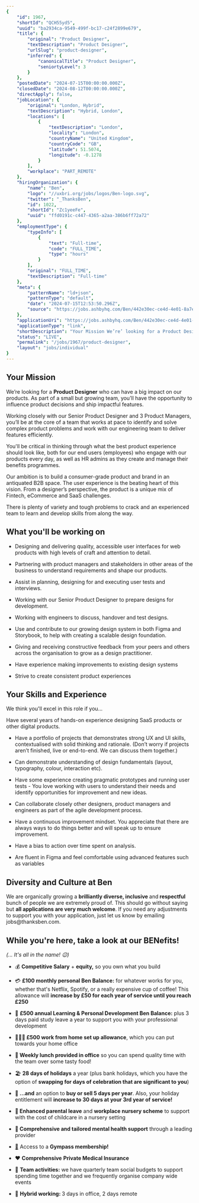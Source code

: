 ```yaml
---
{
	"id": 1967,
	"shortId": "QCH55yd5",
	"uuid": "ba2934ca-9549-499f-bc17-c24f2899e679",
	"title": {
		"original": "Product Designer",
		"textDescription": "Product Designer",
		"urlSlug": "product-designer",
		"inferred": {
			"canonicalTitle": "Product Designer",
			"seniortyLevel": 3
		}
	},
	"postedDate": "2024-07-15T00:00:00.000Z",
	"closedDate": "2024-08-12T00:00:00.000Z",
	"directApply": false,
	"jobLocation": {
		"original": "London, Hybrid",
		"textDescription": "Hybrid, London",
		"locations": [
			{
				"textDescription": "London",
				"locality": "London",
				"countryName": "United Kingdom",
				"countryCode": "GB",
				"latitude": 51.5074,
				"longitude": -0.1278
			}
		],
		"workplace": "PART_REMOTE"
	},
	"hiringOrganization": {
		"name": "Ben",
		"logo": "//uxbri.org/jobs/logos/Ben-logo.svg",
		"twitter": "_ThanksBen",
		"id": 1022,
		"shortId": "Zc1yeeFe",
		"uuid": "ffd0191c-c447-4365-a2aa-386b6ff72a72"
	},
	"employmentType": {
		"typeInfo": [
			{
				"text": "Full-time",
				"code": "FULL_TIME",
				"type": "hours"
			}
		],
		"original": "FULL_TIME",
		"textDescription": "Full-time"
	},
	"meta": {
		"patternName": "ld+json",
		"patternType": "default",
		"date": "2024-07-15T12:53:50.296Z",
		"source": "https://jobs.ashbyhq.com/Ben/442e30ec-ce4d-4e01-8a7e-a6a1f2435bd9"
	},
	"applicationUri": "https://jobs.ashbyhq.com/Ben/442e30ec-ce4d-4e01-8a7e-a6a1f2435bd9/application",
	"applicationType": "link",
	"shortDescription": "Your Mission We’re’ looking for a Product Designer who can have a big impact on our products. As part of a small but growing team, you’ll’ have the opportunity to influence product decisions and ship",
	"status": "LIVE",
	"permalink": "/jobs/1967/product-designer",
	"layout": "jobs/individual"
}
---
```

<h2>Your Mission</h2><p>We’re looking for a <strong>Product Designer</strong> who can have a big impact on our products. As part of a small but growing team, you’ll have the opportunity to influence product decisions and ship impactful features.</p><p>Working closely with our Senior Product Designer and 3 Product Managers, you’ll be at the core of a team that works at pace to identify and solve complex product problems and work with our engineering team to deliver features efficiently.</p><p>You'll be critical in thinking through what the best product experience should look like, both for our end users (employees) who engage with our products every day, as well as HR admins as they create and manage their benefits programmes.</p><p>Our ambition is to build a consumer-grade product and brand in an antiquated B2B space. The user experience is the beating heart of this vision. From a designer’s perspective, the product is a unique mix of Fintech, eCommerce and SaaS challenges.</p><p>There is plenty of variety and tough problems to crack and an experienced team to learn and develop skills from along the way.</p><h2>What you'll be working on</h2><ul><li><p>Designing and delivering quality, accessible user interfaces for web products with high levels of craft and attention to detail.</p></li><li><p>Partnering with product managers and stakeholders in other areas of the business to understand requirements and shape our products.</p></li><li><p>Assist in planning, designing for and executing user tests and interviews.</p></li><li><p>Working with our Senior Product Designer to prepare designs for development.</p></li><li><p>Working with engineers to discuss, handover and test designs.</p></li><li><p>Use and contribute to our growing design system in both Figma and Storybook, to help with creating a scalable design foundation.</p></li><li><p>Giving and receiving constructive feedback from your peers and others across the organisation to grow as a design practitioner.</p></li><li><p>Have experience making improvements to existing design systems</p></li><li><p>Strive to create consistent product experiences</p></li></ul><h2>Your Skills and Experience</h2><p>We think you'll excel in this role if you...</p><p>Have several years of hands-on experience designing SaaS products or other digital products.</p><ul><li><p>Have a portfolio of projects that demonstrates strong UX and UI skills, contextualised with solid thinking and rationale. (Don’t worry if projects aren’t finished, live or end-to-end. We can discuss them together.)</p></li><li><p>Can demonstrate understanding of design fundamentals (layout, typography, colour, interaction etc).</p></li><li><p>Have some experience creating pragmatic prototypes and running user tests - You love working with users to understand their needs and identify opportunities for improvement and new ideas.</p></li><li><p>Can collaborate closely other designers, product managers and engineers as part of the agile development process.</p></li><li><p>Have a continuous improvement mindset. You appreciate that there are always ways to do things better and will speak up to ensure improvement.</p></li><li><p>Have a bias to action over time spent on analysis.</p></li><li><p>Are fluent in Figma and feel comfortable using advanced features such as variables</p></li></ul><h2>Diversity and Culture at Ben</h2><p>We are organically growing a <strong>brilliantly diverse, inclusive </strong>and<strong> respectful</strong> bunch of people we are extremely proud of. This should go without saying but <strong>all applications are very much welcome</strong>. If you need any adjustments to support you with your application, just let us know by emailing jobs@thanksben.com.</p><h2>While you're here, take a look at our BENefits!</h2><p><em>(... It's all in the name! 😉)</em></p><ul><li><p>💰 <strong>Competitive Salary</strong> + <strong>equity,</strong> so you own what you build</p></li><li><p>💳 <strong>£100 monthly personal Ben Balance:</strong> for whatever works for you, whether that's Netflix, Spotify, or a really expensive cup of coffee! This allowance will <strong>increase by £50 for each year of service until you reach £250</strong></p></li><li><p>🔋 <strong>£500 annual Learning &amp; Personal Development Ben Balance:</strong> plus 3 days paid study leave a year to support you with your professional development</p></li><li><p><strong>👩🏽‍💻 £500 work from home set up allowance</strong>, which you can put towards your home office</p></li><li><p><strong>🍔 Weekly lunch provided in office</strong> so you can spend quality time with the team over some tasty food!</p></li><li><p>🏖 <strong>28 days of holidays</strong> a year (plus bank holidays, which you have the option of <strong>swapping for days of celebration that are significant to you</strong>)</p></li><li><p><strong>🌴 ...and</strong> an option to <strong>buy or sell 5 days per year</strong>. Also, your holiday entitlement will <strong>increase to 30 days at your 3rd year of service!</strong></p></li><li><p><strong>🍼 Enhanced parental leave</strong> and <strong>workplace nursery scheme</strong> to support with the cost of childcare in a nursery setting</p></li><li><p><strong>🧠 Comprehensive and tailored mental health support</strong> through a leading provider</p></li><li><p><a target="_blank" rel="noopener noreferrer nofollow" href="https://emojipedia.org/flexed-biceps/">💪</a> Access to a <strong>Gympass membership!</strong></p></li><li><p>❤️ <strong>Comprehensive</strong> <strong>Private Medical Insurance</strong></p></li><li><p>🍿 <strong>Team activities:</strong> we have quarterly team social budgets to support spending time together and we frequently organise company wide events</p></li><li><p>📅 <strong>Hybrid working: </strong>3 days in office, 2 days remote</p></li></ul>
